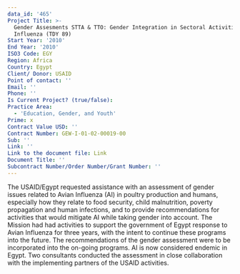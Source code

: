 ```yaml
---
data_id: '465'
Project Title: >-
  Gender Assesments STTA & TTO: Gender Integration in Sectoral Activities: Avian
  Influenza (TDY 89)
Start Year: '2010'
End Year: '2010'
ISO3 Code: EGY
Region: Africa
Country: Egypt
Client/ Donor: USAID
Point of contact: ''
Email: ''
Phone: ''
Is Current Project? (true/false): 
Practice Area:
  - 'Education, Gender, and Youth'
Prime: x
Contract Value USD: ''
Contract Number: GEW-I-01-02-00019-00
Sub: ''
Link: ''
Link to the document file: Link
Document Title: ''
Subcontract Number/Order Number/Grant Number: ''
---
```


The USAID/Egypt requested assistance with an assessment of gender issues related to Avian Influenza (AI) in poultry production and humans, especially how they relate to food security, child malnutrition, poverty propagation and human infections, and to provide recommendations for activities that would mitigate AI while taking gender into account. The Mission had had activities to support the government of Egypt response to Avian Influenza for three years, with the intent to continue these programs into the future. The recommendations of the gender assessment were to be incorporated into the on-going programs. AI is now considered endemic in Egypt. Two consultants conducted the assessment in close collaboration with the implementing partners of the USAID activities.